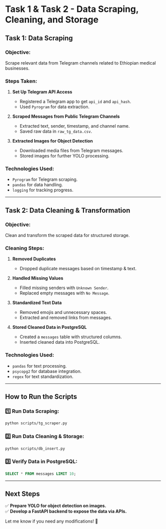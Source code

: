 # **Task 1 & Task 2 - Data Scraping, Cleaning, and Storage**

## **Task 1: Data Scraping**
### **Objective:**
Scrape relevant data from Telegram channels related to Ethiopian medical businesses.

### **Steps Taken:**
1. **Set Up Telegram API Access**
   - Registered a Telegram app to get `api_id` and `api_hash`.
   - Used `Pyrogram` for data extraction.

2. **Scraped Messages from Public Telegram Channels**
   - Extracted text, sender, timestamp, and channel name.
   - Saved raw data in `raw_tg_data.csv`.

3. **Extracted Images for Object Detection**
   - Downloaded media files from Telegram messages.
   - Stored images for further YOLO processing.

### **Technologies Used:**
- `Pyrogram` for Telegram scraping.
- `pandas` for data handling.
- `logging` for tracking progress.

---

## **Task 2: Data Cleaning & Transformation**
### **Objective:**
Clean and transform the scraped data for structured storage.

### **Cleaning Steps:**
1. **Removed Duplicates**
   - Dropped duplicate messages based on timestamp & text.

2. **Handled Missing Values**
   - Filled missing senders with `Unknown Sender`.
   - Replaced empty messages with `No Message`.

3. **Standardized Text Data**
   - Removed emojis and unnecessary spaces.
   - Extracted and removed links from messages.

4. **Stored Cleaned Data in PostgreSQL**
   - Created a `messages` table with structured columns.
   - Inserted cleaned data into PostgreSQL.

### **Technologies Used:**
- `pandas` for text processing.
- `psycopg2` for database integration.
- `regex` for text standardization.

---

## **How to Run the Scripts**
### **1️⃣ Run Data Scraping:**
```bash
python scripts/tg_scraper.py
```

### **2️⃣ Run Data Cleaning & Storage:**
```bash
python scripts/db_insert.py
```

### **3️⃣ Verify Data in PostgreSQL:**
```sql
SELECT * FROM messages LIMIT 10;
```

---

## **Next Steps**
✅ **Prepare YOLO for object detection on images.**  
✅ **Develop a FastAPI backend to expose the data via APIs.**

Let me know if you need any modifications! 🚀
